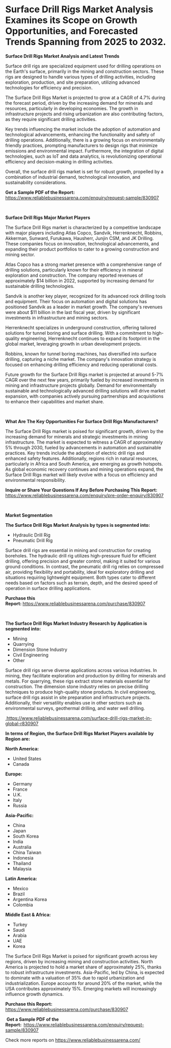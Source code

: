 <p><h1>Surface Drill Rigs Market Analysis Examines its Scope on Growth Opportunities, and Forecasted Trends Spanning from 2025 to 2032.</h1></p><p><strong>Surface Drill Rigs Market Analysis and Latest Trends</strong></p>
<p><p>Surface drill rigs are specialized equipment used for drilling operations on the Earth's surface, primarily in the mining and construction sectors. These rigs are designed to handle various types of drilling activities, including exploration, production, and site preparation, utilizing advanced technologies for efficiency and precision.</p><p>The Surface Drill Rigs Market is projected to grow at a CAGR of 4.7% during the forecast period, driven by the increasing demand for minerals and resources, particularly in developing economies. The growth in infrastructure projects and rising urbanization are also contributing factors, as they require significant drilling activities. </p><p>Key trends influencing the market include the adoption of automation and technological advancements, enhancing the functionality and safety of drilling operations. Additionally, there is a growing focus on environmentally friendly practices, prompting manufacturers to design rigs that minimize emissions and environmental impact. Furthermore, the integration of digital technologies, such as IoT and data analytics, is revolutionizing operational efficiency and decision-making in drilling activities. </p><p>Overall, the surface drill rigs market is set for robust growth, propelled by a combination of industrial demand, technological innovation, and sustainability considerations.</p></p>
<p><strong>Get a Sample PDF of the Report:&nbsp;</strong> <a href="https://www.reliablebusinessarena.com/enquiry/request-sample/830907?utm_campaign=3041&utm_medium=2&utm_source=Github&utm_content=ia&utm_term=09042025&utm_id=surface-drill-rigs">https://www.reliablebusinessarena.com/enquiry/request-sample/830907</a></p>
<p>&nbsp;</p>
<p><strong>Surface Drill Rigs Major Market Players</strong></p>
<p><p>The Surface Drill Rigs market is characterized by a competitive landscape with major players including Atlas Copco, Sandvik, Herrenknecht, Robbins, Akkerman, Sunward, Furukawa, Hausherr, Junjin CSM, and JK Drilling. These companies focus on innovation, technological advancements, and expanding their product portfolios to cater to a growing construction and mining sector.</p><p>Atlas Copco has a strong market presence with a comprehensive range of drilling solutions, particularly known for their efficiency in mineral exploration and construction. The company reported revenues of approximately $14 billion in 2022, supported by increasing demand for sustainable drilling technologies.</p><p>Sandvik is another key player, recognized for its advanced rock drilling tools and equipment. Their focus on automation and digital solutions has positioned Sandvik as a leader in market growth. The company's revenues were about $11 billion in the last fiscal year, driven by significant investments in infrastructure and mining sectors.</p><p>Herrenknecht specializes in underground construction, offering tailored solutions for tunnel boring and surface drilling. With a commitment to high-quality engineering, Herrenknecht continues to expand its footprint in the global market, leveraging growth in urban development projects.</p><p>Robbins, known for tunnel boring machines, has diversified into surface drilling, capturing a niche market. The company's innovation strategy is focused on enhancing drilling efficiency and reducing operational costs.</p><p>Future growth for the Surface Drill Rigs market is projected at around 5-7% CAGR over the next few years, primarily fueled by increased investments in mining and infrastructure projects globally. Demand for environmentally sustainable and technologically advanced drilling solutions will drive market expansion, with companies actively pursuing partnerships and acquisitions to enhance their capabilities and market share.</p></p>
<p>&nbsp;</p>
<p><strong>What Are The Key Opportunities For Surface Drill Rigs Manufacturers?</strong></p>
<p><p>The Surface Drill Rigs market is poised for significant growth, driven by the increasing demand for minerals and strategic investments in mining infrastructure. The market is expected to witness a CAGR of approximately 5% through 2030, fueled by advancements in automation and sustainable practices. Key trends include the adoption of electric drill rigs and enhanced safety features. Additionally, regions rich in natural resources, particularly in Africa and South America, are emerging as growth hotspots. As global economic recovery continues and mining operations expand, the Surface Drill Rigs market will likely evolve with a focus on efficiency and environmental responsibility.</p></p>
<p><strong>Inquire or Share Your Questions If Any Before Purchasing This Report:</strong> <a href="https://www.reliablebusinessarena.com/enquiry/pre-order-enquiry/830907?utm_campaign=3041&utm_medium=2&utm_source=Github&utm_content=ia&utm_term=09042025&utm_id=surface-drill-rigs">https://www.reliablebusinessarena.com/enquiry/pre-order-enquiry/830907</a></p>
<p>&nbsp;</p>
<p><strong>Market Segmentation</strong></p>
<p><strong>The Surface Drill Rigs Market Analysis by types is segmented into:</strong></p>
<p><ul><li>Hydraulic Drill Rig</li><li>Pneumatic Drill Rig</li></ul></p>
<p><p>Surface drill rigs are essential in mining and construction for creating boreholes. The hydraulic drill rig utilizes high-pressure fluid for efficient drilling, offering precision and greater control, making it suited for various ground conditions. In contrast, the pneumatic drill rig relies on compressed air, providing flexibility and portability, ideal for exploratory drilling and situations requiring lightweight equipment. Both types cater to different needs based on factors such as terrain, depth, and the desired speed of operation in surface drilling applications.</p></p>
<p><strong>Purchase this Report:&nbsp;</strong><a href="https://www.reliablebusinessarena.com/purchase/830907?utm_campaign=3041&utm_medium=2&utm_source=Github&utm_content=ia&utm_term=09042025&utm_id=surface-drill-rigs">https://www.reliablebusinessarena.com/purchase/830907</a></p>
<p>&nbsp;</p>
<p><strong>The Surface Drill Rigs Market Industry Research by Application is segmented into:</strong></p>
<p><ul><li>Mining</li><li>Quarrying</li><li>Dimension Stone Industry</li><li>Civil Engineering</li><li>Other</li></ul></p>
<p><p>Surface drill rigs serve diverse applications across various industries. In mining, they facilitate exploration and production by drilling for minerals and metals. For quarrying, these rigs extract stone materials essential for construction. The dimension stone industry relies on precise drilling techniques to produce high-quality stone products. In civil engineering, surface drill rigs assist in site preparation and infrastructure projects. Additionally, their versatility enables use in other sectors such as environmental surveys, geothermal drilling, and water well drilling.</p></p>
<p><a href="https://www.reliablebusinessarena.com/surface-drill-rigs-market-in-global-r830907?utm_campaign=3041&utm_medium=2&utm_source=Github&utm_content=ia&utm_term=09042025&utm_id=surface-drill-rigs">&nbsp;https://www.reliablebusinessarena.com/surface-drill-rigs-market-in-global-r830907</a></p>
<p><strong>In terms of Region, the Surface Drill Rigs Market Players available by Region are:</strong></p>
<p>
    <p> <strong> North America: </strong>
        <ul>
            <li>United States</li>
            <li>Canada</li>
        </ul>
        </p> 
    <p> <strong> Europe: </strong>
        <ul>
            <li>Germany</li>
            <li>France</li>
            <li>U.K.</li>
            <li>Italy</li>
            <li>Russia</li>
        </ul>
        </p> 
    <p> <strong> Asia-Pacific: </strong>
        <ul>
            <li>China</li>
            <li>Japan</li>
            <li>South Korea</li>
            <li>India</li>
            <li>Australia</li>
            <li>China Taiwan</li>
            <li>Indonesia</li>
            <li>Thailand</li>
            <li>Malaysia</li>
        </ul>
        </p> 
    <p> <strong> Latin America: </strong>
        <ul>
            <li>Mexico</li>
            <li>Brazil</li>
            <li>Argentina Korea</li>
            <li>Colombia</li>
        </ul>
        </p> 
    <p> <strong> Middle East & Africa: </strong>
        <ul>
            <li>Turkey</li>
            <li>Saudi</li>
            <li>Arabia</li>
            <li>UAE</li>
            <li>Korea</li>
        </ul>
    </p>
    </p>
<p><p>The Surface Drill Rigs Market is poised for significant growth across key regions, driven by increasing mining and construction activities. North America is projected to hold a market share of approximately 25%, thanks to robust infrastructure investments. Asia-Pacific, led by China, is expected to dominate with a valuation of 35% due to rapid urbanization and industrialization. Europe accounts for around 20% of the market, while the USA contributes approximately 15%. Emerging markets will increasingly influence growth dynamics.</p></p>
<p><strong>Purchase this Report: </strong><a href="https://www.reliablebusinessarena.com/purchase/830907?utm_campaign=3041&utm_medium=2&utm_source=Github&utm_content=ia&utm_term=09042025&utm_id=surface-drill-rigs">https://www.reliablebusinessarena.com/purchase/830907</a></p>
<p>&nbsp;<strong>Get a Sample PDF of the Report:&nbsp;&nbsp;</strong><a href="https://www.reliablebusinessarena.com/enquiry/request-sample/830907?utm_campaign=3041&utm_medium=2&utm_source=Github&utm_content=ia&utm_term=09042025&utm_id=surface-drill-rigs">https://www.reliablebusinessarena.com/enquiry/request-sample/830907</a></p>
<p><strong></strong></p>
<p>Check more reports on <a href="https://www.reliablebusinessarena.com/?utm_campaign=3041&utm_medium=2&utm_source=Github&utm_content=ia&utm_term=09042025&utm_id=surface-drill-rigs">https://www.reliablebusinessarena.com/</a></p>